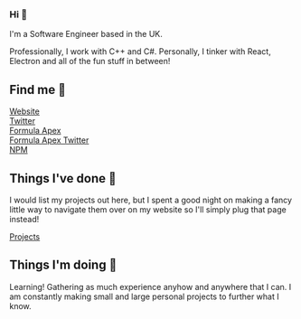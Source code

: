 ### Hi 👋

I'm a Software Engineer based in the UK.

Professionally, I work with C++ and C#. Personally, I tinker with React, Electron and all of the fun stuff in between!

## Find me 👀
[Website](https://emilis.co.uk)  
[Twitter](https://twitter.com/tobulevicius)  
[Formula Apex](https://formulaapex.co.uk)  
[Formula Apex Twitter](https://twitter.com/forumalapexf1)  
[NPM](https://www.npmjs.com/~tobulevicius)

## Things I've done 🚀
I would list my projects out here, but I spent a good night on making a fancy little way to navigate them over on my website so I'll simply plug that page instead!

[Projects](https://emilis.co.uk/projects)

## Things I'm doing 🧐
Learning! Gathering as much experience anyhow and anywhere that I can. I am constantly making small and large personal projects to further what I know.
